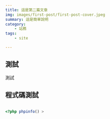 ```yaml
---
title: 這是第二篇文章
img: images/first-post/first-post-cover.jpeg
summary: 這是簡單說明
category: 
    - 站務
tags:
    - site

---
```


## 測試

測試

## 程式碼測試

```php

<?php phpinfo() >
```
